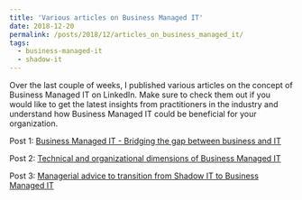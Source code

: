 ```yaml
---
title: 'Various articles on Business Managed IT'
date: 2018-12-20
permalink: /posts/2018/12/articles_on_business_managed_it/
tags:
  - business-managed-it
  - shadow-it
---
```


Over the last couple of weeks, I published various articles on the concept of Business Managed IT on LinkedIn. Make sure to check them out if you would like to get the latest insights from practitioners in the industry and understand how Business Managed IT could be beneficial for your organization.

Post 1:
[Business Managed IT - Bridging the gap between business and IT](https://www.linkedin.com/pulse/business-managed-bridging-gap-between-matthias-bachfischer/)


Post 2:
[Technical and organizational dimensions of Business Managed IT](https://www.linkedin.com/pulse/technical-organizational-dimensions-business-managed-bachfischer-2f/)


Post 3:
[Managerial advice to transition from Shadow IT to Business Managed IT](https://www.linkedin.com/pulse/managerial-advice-transition-from-shadow-business-bachfischer/)